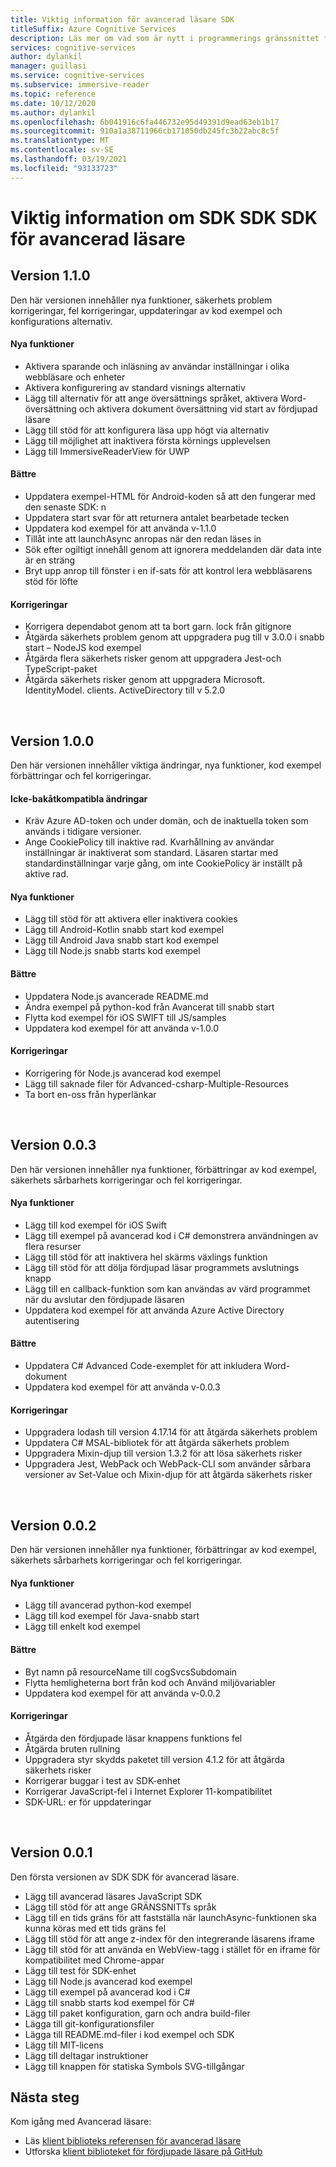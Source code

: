 ```yaml
---
title: Viktig information för avancerad läsare SDK
titleSuffix: Azure Cognitive Services
description: Läs mer om vad som är nytt i programmerings gränssnittet för avancerad läsare.
services: cognitive-services
author: dylankil
manager: guillasi
ms.service: cognitive-services
ms.subservice: immersive-reader
ms.topic: reference
ms.date: 10/12/2020
ms.author: dylankil
ms.openlocfilehash: 6b041916c6fa446732e95d49391d9ead63eb1b17
ms.sourcegitcommit: 910a1a38711966cb171050db245fc3b22abc8c5f
ms.translationtype: MT
ms.contentlocale: sv-SE
ms.lasthandoff: 03/19/2021
ms.locfileid: "93133723"
---
```

# <a name="immersive-reader-javascript-sdk-release-notes"></a>Viktig information om SDK SDK SDK för avancerad läsare

## <a name="version-110"></a>Version 1.1.0

Den här versionen innehåller nya funktioner, säkerhets problem korrigeringar, fel korrigeringar, uppdateringar av kod exempel och konfigurations alternativ.

#### <a name="new-features"></a>Nya funktioner

* Aktivera sparande och inläsning av användar inställningar i olika webbläsare och enheter
* Aktivera konfigurering av standard visnings alternativ
* Lägg till alternativ för att ange översättnings språket, aktivera Word-översättning och aktivera dokument översättning vid start av fördjupad läsare
* Lägg till stöd för att konfigurera läsa upp högt via alternativ
* Lägg till möjlighet att inaktivera första körnings upplevelsen
* Lägg till ImmersiveReaderView för UWP

#### <a name="improvements"></a>Bättre

* Uppdatera exempel-HTML för Android-koden så att den fungerar med den senaste SDK: n
* Uppdatera start svar för att returnera antalet bearbetade tecken
* Uppdatera kod exempel för att använda v-1.1.0
* Tillåt inte att launchAsync anropas när den redan läses in
* Sök efter ogiltigt innehåll genom att ignorera meddelanden där data inte är en sträng
* Bryt upp anrop till fönster i en if-sats för att kontrol lera webbläsarens stöd för löfte

#### <a name="fixes"></a>Korrigeringar

* Korrigera dependabot genom att ta bort garn. lock från gitignore
* Åtgärda säkerhets problem genom att uppgradera pug till v 3.0.0 i snabb start – NodeJS kod exempel
* Åtgärda flera säkerhets risker genom att uppgradera Jest-och TypeScript-paket
* Åtgärda säkerhets risker genom att uppgradera Microsoft. IdentityModel. clients. ActiveDirectory till v 5.2.0

<br>

## <a name="version-100"></a>Version 1.0.0

Den här versionen innehåller viktiga ändringar, nya funktioner, kod exempel förbättringar och fel korrigeringar.

#### <a name="breaking-changes"></a>Icke-bakåtkompatibla ändringar

* Kräv Azure AD-token och under domän, och de inaktuella token som används i tidigare versioner.
* Ange CookiePolicy till inaktive rad. Kvarhållning av användar inställningar är inaktiverat som standard. Läsaren startar med standardinställningar varje gång, om inte CookiePolicy är inställt på aktive rad.

#### <a name="new-features"></a>Nya funktioner

* Lägg till stöd för att aktivera eller inaktivera cookies
* Lägg till Android-Kotlin snabb start kod exempel
* Lägg till Android Java snabb start kod exempel
* Lägg till Node.js snabb starts kod exempel

#### <a name="improvements"></a>Bättre

* Uppdatera Node.js avancerade README.md
* Ändra exempel på python-kod från Avancerat till snabb start
* Flytta kod exempel för iOS SWIFT till JS/samples
* Uppdatera kod exempel för att använda v-1.0.0

#### <a name="fixes"></a>Korrigeringar

* Korrigering för Node.js avancerad kod exempel
* Lägg till saknade filer för Advanced-csharp-Multiple-Resources
* Ta bort en-oss från hyperlänkar

<br>

## <a name="version-003"></a>Version 0.0.3

Den här versionen innehåller nya funktioner, förbättringar av kod exempel, säkerhets sårbarhets korrigeringar och fel korrigeringar.

#### <a name="new-features"></a>Nya funktioner

* Lägg till kod exempel för iOS Swift
* Lägg till exempel på avancerad kod i C# demonstrera användningen av flera resurser 
* Lägg till stöd för att inaktivera hel skärms växlings funktion
* Lägg till stöd för att dölja fördjupad läsar programmets avslutnings knapp
* Lägg till en callback-funktion som kan användas av värd programmet när du avslutar den fördjupade läsaren
* Uppdatera kod exempel för att använda Azure Active Directory autentisering

#### <a name="improvements"></a>Bättre

* Uppdatera C# Advanced Code-exemplet för att inkludera Word-dokument
* Uppdatera kod exempel för att använda v-0.0.3

#### <a name="fixes"></a>Korrigeringar

* Uppgradera lodash till version 4.17.14 för att åtgärda säkerhets problem
* Uppdatera C# MSAL-bibliotek för att åtgärda säkerhets problem
* Uppgradera Mixin-djup till version 1.3.2 för att lösa säkerhets risker
* Uppgradera Jest, WebPack och WebPack-CLI som använder sårbara versioner av Set-Value och Mixin-djup för att åtgärda säkerhets risker

<br>

## <a name="version-002"></a>Version 0.0.2

Den här versionen innehåller nya funktioner, förbättringar av kod exempel, säkerhets sårbarhets korrigeringar och fel korrigeringar.

#### <a name="new-features"></a>Nya funktioner

* Lägg till avancerad python-kod exempel
* Lägg till kod exempel för Java-snabb start
* Lägg till enkelt kod exempel

#### <a name="improvements"></a>Bättre

* Byt namn på resourceName till cogSvcsSubdomain
* Flytta hemligheterna bort från kod och Använd miljövariabler
* Uppdatera kod exempel för att använda v-0.0.2

#### <a name="fixes"></a>Korrigeringar

* Åtgärda den fördjupade läsar knappens funktions fel
* Åtgärda bruten rullning
* Uppgradera styr skydds paketet till version 4.1.2 för att åtgärda säkerhets risker
* Korrigerar buggar i test av SDK-enhet
* Korrigerar JavaScript-fel i Internet Explorer 11-kompatibilitet
* SDK-URL: er för uppdateringar

<br>

## <a name="version-001"></a>Version 0.0.1

Den första versionen av SDK SDK för avancerad läsare.

* Lägg till avancerad läsares JavaScript SDK
* Lägg till stöd för att ange GRÄNSSNITTs språk
* Lägg till en tids gräns för att fastställa när launchAsync-funktionen ska kunna köras med ett tids gräns fel
* Lägg till stöd för att ange z-index för den integrerande läsarens iframe
* Lägg till stöd för att använda en WebView-tagg i stället för en iframe för kompatibilitet med Chrome-appar
* Lägg till test för SDK-enhet
* Lägg till Node.js avancerad kod exempel
* Lägg till exempel på avancerad kod i C#
* Lägg till snabb starts kod exempel för C#
* Lägg till paket konfiguration, garn och andra build-filer
* Lägga till git-konfigurationsfiler
* Lägga till README.md-filer i kod exempel och SDK
* Lägg till MIT-licens
* Lägg till deltagar instruktioner
* Lägg till knappen för statiska Symbols SVG-tillgångar

## <a name="next-steps"></a>Nästa steg

Kom igång med Avancerad läsare:

* Läs [klient biblioteks referensen för avancerad läsare](./reference.md)
* Utforska [klient biblioteket för fördjupade läsare på GitHub](https://github.com/microsoft/immersive-reader-sdk)
